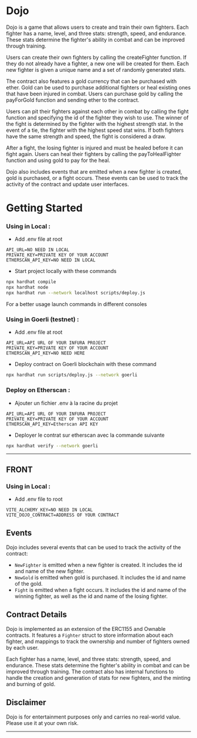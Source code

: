 # Dojo

Dojo is a game that allows users to create and train their own fighters. Each fighter has a name, level, and three stats: strength, speed, and endurance. These stats determine the fighter's ability in combat and can be improved through training.

Users can create their own fighters by calling the createFighter function. If they do not already have a fighter, a new one will be created for them. Each new fighter is given a unique name and a set of randomly generated stats.

The contract also features a gold currency that can be purchased with ether. Gold can be used to purchase additional fighters or heal existing ones that have been injured in combat. Users can purchase gold by calling the payForGold function and sending ether to the contract.

Users can pit their fighters against each other in combat by calling the fight function and specifying the id of the fighter they wish to use. The winner of the fight is determined by the fighter with the highest strength stat. In the event of a tie, the fighter with the highest speed stat wins. If both fighters have the same strength and speed, the fight is considered a draw.

After a fight, the losing fighter is injured and must be healed before it can fight again. Users can heal their fighters by calling the payToHealFighter function and using gold to pay for the heal.

Dojo also includes events that are emitted when a new fighter is created, gold is purchased, or a fight occurs. These events can be used to track the activity of the contract and update user interfaces.

# Getting Started

### Using in Local :
- Add .env file at root 
```dotenv
API_URL=NO NEED IN LOCAL
PRIVATE_KEY=PRIVATE KEY OF YOUR ACCOUNT
ETHERSCAN_API_KEY=NO NEED IN LOCAL
```

- Start project locally with these commands
```bash
npx hardhat compile
npx hardhat node
npx hardhat run --network localhost scripts/deploy.js
```
For a better usage launch commands in different consoles

### Using in Goerli (testnet) :
- Add .env file at root
```dotenv
API_URL=API URL OF YOUR INFURA PROJECT
PRIVATE_KEY=PRIVATE KEY OF YOUR ACCOUNT
ETHERSCAN_API_KEY=NO NEED HERE
```

- Deploy contract on Goerli blockchain with these command
```bash
npx hardhat run scripts/deploy.js --network goerli
```

### Deploy on Etherscan :
- Ajouter un fichier .env à la racine du projet
```dotenv
API_URL=API URL OF YOUR INFURA PROJECT
PRIVATE_KEY=PRIVATE KEY OF YOUR ACCOUNT
ETHERSCAN_API_KEY=Etherscan API KEY
```

- Deployer le contrat sur etherscan avec la commande suivante
```bash
npx hardhat verify --network goerli
```

___

## FRONT

### Using in Local :
- Add .env file to root
```dotenv
VITE_ALCHEMY_KEY=NO NEED IN LOCAL
VITE_DOJO_CONTRACT=ADDRESS OF YOUR CONTRACT
```

## Events

Dojo includes several events that can be used to track the activity of the contract:

- `NewFighter` is emitted when a new fighter is created. It includes the id and name of the new fighter.
- `NewGold` is emitted when gold is purchased. It includes the id and name of the gold.
- `Fight` is emitted when a fight occurs. It includes the id and name of the winning fighter, as well as the id and name of the losing fighter.

## Contract Details

Dojo is implemented as an extension of the ERC1155 and Ownable contracts. It features a `Fighter` struct to store information about each fighter, and mappings to track the ownership and number of fighters owned by each user.

Each fighter has a name, level, and three stats: strength, speed, and endurance. These stats determine the fighter's ability in combat and can be improved through training. The contract also has internal functions to handle the creation and generation of stats for new fighters, and the minting and burning of gold.

## Disclaimer

Dojo is for entertainment purposes only and carries no real-world value. Please use it at your own risk.

___